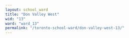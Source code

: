 ```yaml
---
layout: school_ward
title: "Don Valley West"
wid: "13"
ward: "ward_13"
permalink: "/toronto-school-ward/don-valley-west-13/"
---
```

